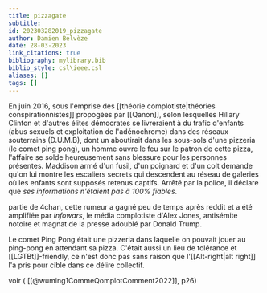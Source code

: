 ```yaml
---
title: pizzagate
subtitle:
id: 202303282019_pizzagate
author: Damien Belvèze
date: 28-03-2023
link_citations: true
bibliography: mylibrary.bib
biblio_style: csl\ieee.csl
aliases: []
tags: []
---
```


En juin 2016, sous l'emprise des [[théorie complotiste|théories conspirationnistes]] propogées par [[Qanon]], selon lesquelles Hillary Clinton et d'autres élites démocrates se livreraient à du trafic d'enfants (abus sexuels et exploitation de l'adénochrome) dans des réseaux souterrains (D.U.M.B), dont un aboutirait dans les sous-sols d'une pizzeria (le comet ping pong), un homme ouvre le feu sur le patron de cette pizza, l'affaire se solde heureusement sans blessure pour les personnes présentes. Maddison armé d'un fusil, d'un poignard et d'un colt demande qu'on lui montre les escaliers secrets qui descendent au réseau de galeries où les enfants sont supposés retenus captifs. Arrêté par la police, il déclare que *ses informations n'étaient pas à 100% fiables*.

partie de 4chan, cette rumeur a gagné peu de temps après reddit et a été amplifiée par *infowars*, le média complotiste d'Alex Jones, antisémite notoire et magnat de la presse adoublé par Donald Trump.

Le comet Ping Pong était une pizzeria dans laquelle on pouvait jouer au ping-pong en attendant sa pizza. C'était aussi un lieu de tolérance et [[LGTBt]]-friendly, ce n'est donc pas sans  raison que l'[[Alt-right|alt right]] l'a pris pour cible dans ce délire collectif. 

voir ( [[@wuming1CommeQomplotComment2022]], p26)





